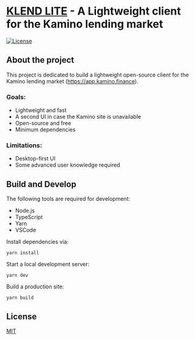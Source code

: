 # [KLEND LITE](https://klend.xyz/) - A Lightweight client for the Kamino lending market
[![License](http://img.shields.io/:license-mit-blue.svg)](https://badges.mit-license.org)

## About the project
This project is dedicated to build a lightweight open-source client for the Kamino 
lending market (https://app.kamino.finance).

### Goals:
- Lightweight and fast
- A second UI in case the Kamino site is unavailable
- Open-source and free
- Minimum dependencies

### Limitations:
- Desktop-first UI
- Some advanced user knowledge required

## Build and Develop
The following tools are required for development:
- Node.js
- TypeScript
- Yarn
- VSCode

Install dependencies via:

`yarn install`

Start a local development server:

`yarn dev`

Build a production site:

`yarn build`

## License
[MIT](LICENSE)